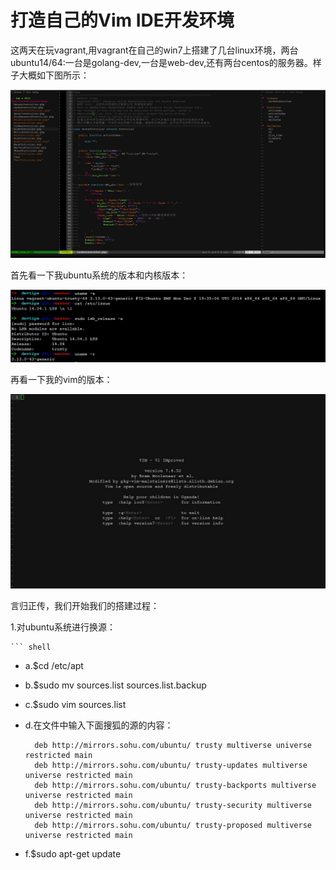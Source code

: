 # 打造自己的Vim IDE开发环境

这两天在玩vagrant,用vagrant在自己的win7上搭建了几台linux环境，两台ubuntu14/64:一台是golang-dev,一台是web-dev,还有两台centos的服务器。样子大概如下图所示：

![](../images/vim1.jpg?raw=true)

首先看一下我ubuntu系统的版本和内核版本：

![](../images/vim2.jpg?raw=true)

再看一下我的vim的版本：

![](../images/vim3.jpg?raw=true)

言归正传，我们开始我们的搭建过程：

1.对ubuntu系统进行换源：

    ``` shell

* a.$cd /etc/apt
* b.$sudo mv sources.list sources.list.backup
* c.$sudo vim sources.list
* d.在文件中输入下面搜狐的源的内容：

        deb http://mirrors.sohu.com/ubuntu/ trusty multiverse universe restricted main
        deb http://mirrors.sohu.com/ubuntu/ trusty-updates multiverse universe restricted main
        deb http://mirrors.sohu.com/ubuntu/ trusty-backports multiverse universe restricted main
        deb http://mirrors.sohu.com/ubuntu/ trusty-security multiverse universe restricted main
        deb http://mirrors.sohu.com/ubuntu/ trusty-proposed multiverse universe restricted main
* f.$sudo apt-get update

    ```
